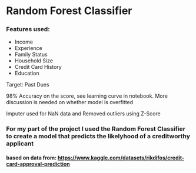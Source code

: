 # Random Forest Classifier

### Features used: <br />
* Income 
* Experience
* Family Status
* Household Size
* Credit Card History 
* Education

Target: Past Dues

98% Accuracy on the score, see learning curve in notebook. More discussion is needed on whether model is overfitted

Imputer used for NaN data and Removed outliers using Z-Score

### For my part of the project I used the Random Forest Classifier to create a model that predicts the likelyhood of a creditworthy applicant 


#### based on data from: https://www.kaggle.com/datasets/rikdifos/credit-card-approval-prediction
